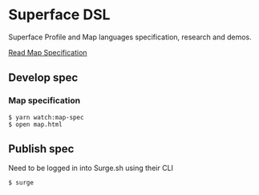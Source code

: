 # Superface DSL
Superface Profile and Map languages specification, research and demos.

[Read Map Specification](http://sfspec.surge.sh/map)

## Develop spec

### Map specification
```
$ yarn watch:map-spec
$ open map.html
```

## Publish spec

Need to be logged in into Surge.sh using their CLI

```
$ surge
```
